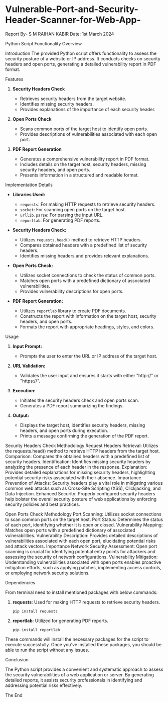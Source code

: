 # Vulnerable-Port-and-Security-Header-Scanner-for-Web-App-

Report By-
S M RAIHAN KABIR
Date: 1st March 2024


Python Script Functionality Overview

Introduction
The provided Python script offers functionality to assess the security posture of a website or IP address. It conducts checks on security headers and open ports, generating a detailed vulnerability report in PDF format.

 Features

1. **Security Headers Check**
   - Retrieves security headers from the target website.
   - Identifies missing security headers.
   - Provides explanations of the importance of each security header.

2. **Open Ports Check**
   - Scans common ports of the target host to identify open ports.
   - Provides descriptions of vulnerabilities associated with each open port.

3. **PDF Report Generation**
   - Generates a comprehensive vulnerability report in PDF format.
   - Includes details on the target host, security headers, missing security headers, and open ports.
   - Presents information in a structured and readable format.

 Implementation Details

- **Libraries Used:**
  - `requests`: For making HTTP requests to retrieve security headers.
  - `socket`: For scanning open ports on the target host.
  - `urllib.parse`: For parsing the input URL.
  - `reportlab`: For generating PDF reports.

- **Security Headers Check:**
  - Utilizes `requests.head()` method to retrieve HTTP headers.
  - Compares obtained headers with a predefined list of security headers.
  - Identifies missing headers and provides relevant explanations.

- **Open Ports Check:**
  - Utilizes socket connections to check the status of common ports.
  - Matches open ports with a predefined dictionary of associated vulnerabilities.
  - Provides vulnerability descriptions for open ports.

- **PDF Report Generation:**
  - Utilizes `reportlab` library to create PDF documents.
  - Constructs the report with information on the target host, security headers, and open ports.
  - Formats the report with appropriate headings, styles, and colors.


 Usage

1. **Input Prompt:**
   - Prompts the user to enter the URL or IP address of the target host.

2. **URL Validation:**
   - Validates the user input and ensures it starts with either "http://" or "https://".

3. **Execution:**
   - Initiates the security headers check and open ports scan.
   - Generates a PDF report summarizing the findings.

4. **Output:**
   - Displays the target host, identifies security headers, missing headers, and open ports during execution.
   - Prints a message confirming the generation of the PDF report.


Security Headers Check
Methodology
Request Headers Retrieval: Utilizes the requests.head() method to retrieve HTTP headers from the target host.
Comparison: Compares the obtained headers with a predefined list of security headers.
Identification: Identifies missing security headers by analyzing the presence of each header in the response.
Explanation: Provides detailed explanations for missing security headers, highlighting potential security risks associated with their absence.
Importance
Prevention of Attacks: Security headers play a vital role in mitigating various common web attacks such as Cross-Site Scripting (XSS), Clickjacking, and Data Injection.
Enhanced Security: Properly configured security headers help bolster the overall security posture of web applications by enforcing security policies and best practices.

Open Ports Check
Methodology
Port Scanning: Utilizes socket connections to scan common ports on the target host.
Port Status: Determines the status of each port, identifying whether it is open or closed.
Vulnerability Mapping: Matches open ports with a predefined dictionary of associated vulnerabilities.
Vulnerability Description: Provides detailed descriptions of vulnerabilities associated with each open port, elucidating potential risks and attack vectors.
Importance
Network Security Assessment: Open port scanning is crucial for identifying potential entry points for attackers and assessing the security of network configurations.
Vulnerability Mitigation: Understanding vulnerabilities associated with open ports enables proactive mitigation efforts, such as applying patches, implementing access controls, or employing network security solutions.



Dependencies

From terminal need to install mentioned packages with below commands:

1. **requests**: Used for making HTTP requests to retrieve security headers.
   ```
   pip install requests
   ```

2. **reportlab**: Utilized for generating PDF reports.
   ```
   pip install reportlab
   ```

These commands will install the necessary packages for the script to execute successfully. Once you've installed these packages, you should be able to run the script without any issues.

Conclusion

The Python script provides a convenient and systematic approach to assess the security vulnerabilities of a web application or server. By generating detailed reports, it assists security professionals in identifying and addressing potential risks effectively.












The End



